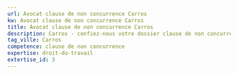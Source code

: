 ```yaml
---
url: Avocat clause de non concurrence Carros
kw: Avocat clause de non concurrence Carros
title: Avocat clause de non concurrence Carros
description: Carros - confiez-nous votre dossier clause de non concurrence
tag_ville: Carros
competence: clause de non concurrence
expertise: droit-du-travail
extertise_id: 3
---
```


